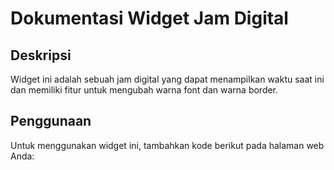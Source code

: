 # Dokumentasi Widget Jam Digital

## Deskripsi

Widget ini adalah sebuah jam digital yang dapat menampilkan waktu saat ini dan memiliki fitur untuk mengubah warna font dan warna border.

## Penggunaan

Untuk menggunakan widget ini, tambahkan kode berikut pada halaman web Anda:
